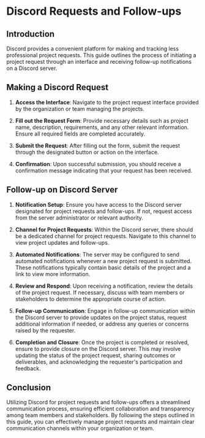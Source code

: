 # Discord Requests and Follow-ups

## Introduction

Discord provides a convenient platform for making and tracking less professional project requests. This guide outlines the process of initiating a project request through an interface and receiving follow-up notifications on a Discord server.

## Making a Discord Request

1. **Access the Interface**: Navigate to the project request interface provided by the organization or team managing the projects.

2. **Fill out the Request Form**: Provide necessary details such as project name, description, requirements, and any other relevant information. Ensure all required fields are completed accurately.

3. **Submit the Request**: After filling out the form, submit the request through the designated button or action on the interface.

4. **Confirmation**: Upon successful submission, you should receive a confirmation message indicating that your request has been received.

## Follow-up on Discord Server

1. **Notification Setup**: Ensure you have access to the Discord server designated for project requests and follow-ups. If not, request access from the server administrator or relevant authority.

2. **Channel for Project Requests**: Within the Discord server, there should be a dedicated channel for project requests. Navigate to this channel to view project updates and follow-ups.

3. **Automated Notifications**: The server may be configured to send automated notifications whenever a new project request is submitted. These notifications typically contain basic details of the project and a link to view more information.

4. **Review and Respond**: Upon receiving a notification, review the details of the project request. If necessary, discuss with team members or stakeholders to determine the appropriate course of action.

5. **Follow-up Communication**: Engage in follow-up communication within the Discord server to provide updates on the project status, request additional information if needed, or address any queries or concerns raised by the requester.

6. **Completion and Closure**: Once the project is completed or resolved, ensure to provide closure on the Discord server. This may involve updating the status of the project request, sharing outcomes or deliverables, and acknowledging the requester's participation and feedback.

## Conclusion

Utilizing Discord for project requests and follow-ups offers a streamlined communication process, ensuring efficient collaboration and transparency among team members and stakeholders. By following the steps outlined in this guide, you can effectively manage project requests and maintain clear communication channels within your organization or team.
